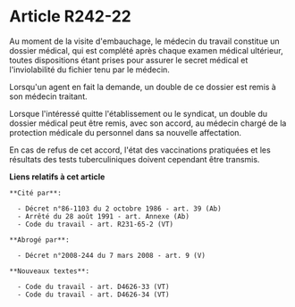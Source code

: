 # Article R242-22

Au moment de la visite d'embauchage, le médecin du travail constitue un dossier médical, qui est complété après chaque examen
médical ultérieur, toutes dispositions étant prises pour assurer le secret médical et l'inviolabilité du fichier tenu par le
médecin.

Lorsqu'un agent en fait la demande, un double de ce dossier est remis à son médecin traitant.

Lorsque l'intéressé quitte l'établissement ou le syndicat, un double du dossier médical peut être remis, avec son accord, au
médecin chargé de la protection médicale du personnel dans sa nouvelle affectation.

En cas de refus de cet accord, l'état des vaccinations pratiquées et les résultats des tests tuberculiniques doivent
cependant être transmis.

**Liens relatifs à cet article**

	**Cité par**:

	  - Décret n°86-1103 du 2 octobre 1986 - art. 39 (Ab)
	  - Arrêté du 28 août 1991 - art. Annexe (Ab)
	  - Code du travail - art. R231-65-2 (VT)

	**Abrogé par**:

	  - Décret n°2008-244 du 7 mars 2008 - art. 9 (V)

	**Nouveaux textes**:

	  - Code du travail - art. D4626-33 (VT)
	  - Code du travail - art. D4626-34 (VT)
